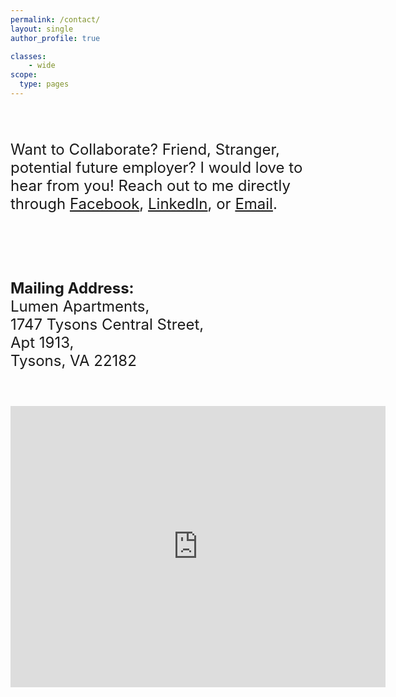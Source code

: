 ```yaml
---
permalink: /contact/
layout: single
author_profile: true

classes:
    - wide
scope:
  type: pages
---
```


<font size="+2">

<br>

Want to Collaborate? Friend, Stranger, potential future employer? I would love to hear from you! Reach out to me directly through <i class="fab fa-facebook-square"></i><a href="https://www.facebook.com/sannadate">Facebook</a>, <i class="fab fa-linkedin"></i> <a href="https://www.linkedin.com/in/saurabhannadate93/">LinkedIn</a>, or <i class="fas fa-fw fa-envelope-square"></i><a href="mailto:saurabhannadate2020@u.northwestern.edu">Email</a>.

<br>
<br>

<strong>Mailing Address:</strong><br>
Lumen Apartments,<br>
1747 Tysons Central Street,<br>
Apt 1913,<br>
Tysons, VA 22182

</font>

<br>
<br>

<iframe src="https://www.google.com/maps/embed?pb=!1m18!1m12!1m3!1d3104.1650113210994!2d-77.234105685372!3d38.92020575320575!2m3!1f0!2f0!3f0!3m2!1i1024!2i768!4f13.1!3m3!1m2!1s0x89b64b85425d7d3d%3A0x7aebd187f010361b!2sLumen%20Apartment%20Homes!5e0!3m2!1sen!2sus!4v1586729895704!5m2!1sen!2sus" width="600" height="450" frameborder="0" style="border:0;" allowfullscreen="" aria-hidden="false" tabindex="0"></iframe>



